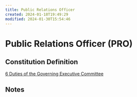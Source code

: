 ```yaml
---
title: Public Relations Officer
created: 2024-01-18T19:49:29
modified: 2024-01-30T15:54:46
---
```


# Public Relations Officer (PRO)

## Constitution Definition

[6 Duties of the Governing Executive Committee](../../documents/Constitution.md#6%20Duties%20of%20the%20Governing%20Executive%20Committee)

## Notes
